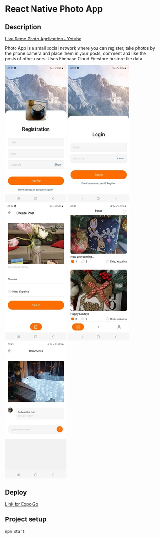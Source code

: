 # React Native Photo App

## Description

[Live Demo Photo Application - Yotube](https://youtu.be/Wri-7jYoA0Q)

Photo App is a small social network where you can register, take photos by the phone camera and place them in your posts, comment and like the posts of other users. Uses Firebase Cloud Firestore to store the data.

![Registration page](./src/assets/registration-page.jpg)
![Login page](./src/assets/login-page.jpg)
![Create post](./src/assets/create-post.jpg)
![Posts page](./src/assets/posts-page.jpg)
![Comments](./src/assets/comments.jpg)

## Deploy

[Link for Expo Go](https://expo.dev/@olgamykhailova/social-network?serviceType=classic)

## Project setup

```
npm start

```







